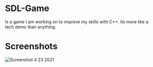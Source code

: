 # SDL-Game
Is a game I am working on to improve my skills with C++.
Its more like a tech demo than anything.

# Screenshots

![Screenshot 4 23 2021](https://github.com/cellos51/SDL-Game/blob/main/screenshots/1.PNG?raw=true)

